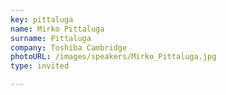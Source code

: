 ```yaml
---
key: pittaluga
name: Mirko Pittaluga
surname: Pittaluga
company: Toshiba Cambridge
photoURL: /images/speakers/Mirko_Pittaluga.jpg
type: invited

---
```

